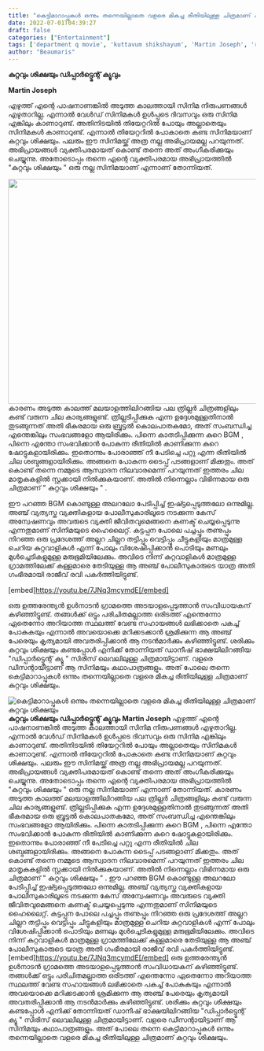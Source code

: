 ```yaml
---
title: "കെട്ടിമാറാപ്പുകൾ ഒന്നും തന്നെയില്ലാതെ വളരെ മികച്ച രീതിയിലുള്ള ചിത്രമാണ് കുറ്റവും ശിക്ഷയും"
date: 2022-07-01T04:39:27
draft: false
categories: ["Entertainment"]
tags: ['department q movie', 'kuttavum shikshayum', 'Martin Joseph', 'rajeev ravi']
author: "Beaumaris"
---
```


<strong>കുറ്റവും ശിക്ഷയും ഡിപ്പാർട്ട്മെന്റ് ക്യൂവും</strong>

<strong>Martin Joseph</strong>

എഴുത്ത് എന്റെ പാഷനാണങ്കിൽ അടുത്ത കാലത്തായി സിനിമ നിരുപണങ്ങൾ എഴുതാറില്ല. എന്നാൽ വേൾഡ് സിനിമകൾ ഉൾപ്പടെ ദിവസവും ഒരു സിനിമ എങ്കിലും കാണാറുണ്ട്. അതിനിടയിൽ തിയേറ്ററിൽ പോയും അല്ലാതെയും സിനിമകൾ കാണാറുണ്ട്. എന്നാൽ തിയേറ്ററിൽ പോകാതെ കണ്ട സിനിമയാണ് കുറ്റവും ശിക്ഷയും. പലരും ഈ സിനിമയ്ക്ക് അത്ര നല്ല അഭിപ്രായമല്ല പറയുന്നത്. അഭിപ്രായങ്ങൾ വ്യക്തിപരമായത് കൊണ്ട് തന്നെ അത് അംഗീകരിക്കുയും ചെയ്യുന്നു. അതോടൊപ്പം തന്നെ എന്റെ വ്യക്തിപരമായ അഭിപ്രായത്തിൽ "കുറ്റവും ശിക്ഷയും " ഒരു നല്ല സിനിമയാണ് എന്നാണ് തോന്നിയത്.

<img class="wp-image-341361 aligncenter" src="https://cdn.boolokam.com/articles/2022/07/r22r2r.jpg" alt="" width="783" height="457" />കാരണം അടുത്ത കാലത്ത് മലയാളത്തിലിറങ്ങിയ പല ത്രില്ലർ ചിത്രങ്ങളിലും കണ്ട് വരുന്ന ചില കാര്യങ്ങളുണ്ട്. ത്രില്ലടിപ്പിക്കുക എന്ന ഉദ്ദേശമുള്ളതിനാൽ തുടങ്ങുന്നത് അതി ഭീകരമായ ഒരു ബ്രൂട്ടൽ കൊലപാതകമോ, അത് സംബന്ധിച്ച എന്തെങ്കിലും സംഭവങ്ങളോ ആയിരിക്കും. പിന്നെ കാതടിപ്പിക്കുന്ന കുറെ BGM , പിന്നെ എന്തോ സംഭവിക്കാൻ പോകുന്ന രീതിയിൽ കാണിക്കുന്ന കുറെ ഷോട്ടുകളായിരിക്കും. ഇതൊന്നും പോരാഞ്ഞ് നീ പേടിച്ചെ പറ്റു എന്ന രീതിയിൽ ചില ശബ്ദങ്ങളായിരിക്കും. അങ്ങനെ പോകുന്ന ടൈപ്പ് പടങ്ങളാണ് മിക്കതും. അത് കൊണ്ട് തന്നെ നമ്മുടെ ആസ്വാദന നിലവാരമെന്ന് പറയുന്നത് ഇത്തരം ചില മാതൃകകളിൽ സ്റ്റക്കായി നിൽക്കുകയാണ്. അതിൽ നിന്നെല്ലാം വിഭിന്നമായ ഒരു ചിത്രമാണ് " കുറ്റവും ശിക്ഷയും " .

ഈ പറഞ്ഞ BGM കൊണ്ടുള്ള അലറലോ പേടിപ്പിച്ച് ഇഷ്ട്ടപ്പെടുത്തലോ ഒന്നുമില്ല. അഞ്ച് വ്യത്യസ്ത വ്യക്തികളായ പോലീസുകാരിലൂടെ നടക്കുന്ന കേസ് അന്വേഷണവും അവരുടെ വ്യക്തി ജീവിതവുമെങ്ങനെ കണക്ട് ചെയ്യപ്പെടുന്നു എന്നതുമാണ് സിനിമയുടെ ഹൈലൈറ്റ്. കട്ടപ്പന പോലെ പച്ചപ്പും തണുപ്പും നിറഞ്ഞ ഒരു പ്രദേശത്ത് അല്ലറ ചില്ലറ തട്ടിപ്പും വെട്ടിപ്പും ചീട്ടുകളിയും മാത്രമുള്ള ചെറിയ കുറ്റവാളികൾ എന്ന് പോലും വിശേഷിപ്പിക്കാൻ പൊടിയും മണലും മുൾച്ചെടികളുമുള്ള മരുഭൂമിയിലേക്കും. അവിടെ നിന്ന് കുറ്റവാളികൾ മാത്രമുള്ള ഗ്രാമത്തിലേക്ക് കള്ളമാരെ തേടിയുള്ള ആ അഞ്ച് പോലീസുകാരുടെ യാത്ര അതി ഗംഭീരമായി രാജീവ് രവി പകർത്തിയിട്ടുണ്ട്.

[embed]https://youtu.be/7JNq3mcymdE[/embed]

ഒരു ഉത്തരേന്ത്യൻ ഉൾനാടൻ ഗ്രാമത്തെ അടയാളപ്പെടുത്താൻ സംവിധായകന് കഴിഞ്ഞിട്ടുണ്ട്. തങ്ങൾക്ക് ഒട്ടും പരിചിതമല്ലാത്ത ഒരിടത്ത് എന്തെന്നോ ഏതെന്നോ അറിയാത്ത സ്ഥലത്ത് വേണ്ട സഹായങ്ങൾ ലഭിക്കാതെ പകച്ച് പോകുകയും എന്നാൽ അവയൊക്കെ മറിക്കടക്കാൻ ശ്രമിക്കുന്ന ആ അഞ്ച് പേരെയും കൃത്യമായി അവതരിപ്പിക്കാൻ ആ നടൻമാർക്കും കഴിഞ്ഞിട്ടുണ്ട്. ശരിക്കും കുറ്റവും ശിക്ഷയും കണ്ടപ്പോൾ എനിക്ക് തോന്നിയത് ഡാനീഷ് ഭാക്ഷയിലിറങ്ങിയ "ഡിപ്പാർട്ട്മെന്റ് ക്യൂ " സിരിസ് ലെവലിലുള്ള ചിത്രമായിട്ടാണ്. വളരെ ഡീസന്റായിട്ടാണ് ആ സിനിമയും കഥാപാത്രങ്ങളും. അത് പോലെ തന്നെ കെട്ടിമാറാപ്പുകൾ ഒന്നും തന്നെയില്ലാതെ വളരെ മികച്ച രീതിയിലുള്ള ചിത്രമാണ് കുറ്റവും ശിക്ഷയും.


![കെട്ടിമാറാപ്പുകൾ ഒന്നും തന്നെയില്ലാതെ വളരെ മികച്ച രീതിയിലുള്ള ചിത്രമാണ് കുറ്റവും ശിക്ഷയും](https://cdn.boolokam.com/articles/2022/07/r22r2r.jpg)**കുറ്റവും ശിക്ഷയും ഡിപ്പാർട്ട്മെന്റ് ക്യൂവും** **Martin Joseph** എഴുത്ത് എന്റെ പാഷനാണങ്കിൽ അടുത്ത കാലത്തായി സിനിമ നിരുപണങ്ങൾ എഴുതാറില്ല. എന്നാൽ വേൾഡ് സിനിമകൾ ഉൾപ്പടെ ദിവസവും ഒരു സിനിമ എങ്കിലും കാണാറുണ്ട്. അതിനിടയിൽ തിയേറ്ററിൽ പോയും അല്ലാതെയും സിനിമകൾ കാണാറുണ്ട്. എന്നാൽ തിയേറ്ററിൽ പോകാതെ കണ്ട സിനിമയാണ് കുറ്റവും ശിക്ഷയും. പലരും ഈ സിനിമയ്ക്ക് അത്ര നല്ല അഭിപ്രായമല്ല പറയുന്നത്. അഭിപ്രായങ്ങൾ വ്യക്തിപരമായത് കൊണ്ട് തന്നെ അത് അംഗീകരിക്കുയും ചെയ്യുന്നു. അതോടൊപ്പം തന്നെ എന്റെ വ്യക്തിപരമായ അഭിപ്രായത്തിൽ "കുറ്റവും ശിക്ഷയും " ഒരു നല്ല സിനിമയാണ് എന്നാണ് തോന്നിയത്. കാരണം അടുത്ത കാലത്ത് മലയാളത്തിലിറങ്ങിയ പല ത്രില്ലർ ചിത്രങ്ങളിലും കണ്ട് വരുന്ന ചില കാര്യങ്ങളുണ്ട്. ത്രില്ലടിപ്പിക്കുക എന്ന ഉദ്ദേശമുള്ളതിനാൽ തുടങ്ങുന്നത് അതി ഭീകരമായ ഒരു ബ്രൂട്ടൽ കൊലപാതകമോ, അത് സംബന്ധിച്ച എന്തെങ്കിലും സംഭവങ്ങളോ ആയിരിക്കും. പിന്നെ കാതടിപ്പിക്കുന്ന കുറെ BGM , പിന്നെ എന്തോ സംഭവിക്കാൻ പോകുന്ന രീതിയിൽ കാണിക്കുന്ന കുറെ ഷോട്ടുകളായിരിക്കും. ഇതൊന്നും പോരാഞ്ഞ് നീ പേടിച്ചെ പറ്റു എന്ന രീതിയിൽ ചില ശബ്ദങ്ങളായിരിക്കും. അങ്ങനെ പോകുന്ന ടൈപ്പ് പടങ്ങളാണ് മിക്കതും. അത് കൊണ്ട് തന്നെ നമ്മുടെ ആസ്വാദന നിലവാരമെന്ന് പറയുന്നത് ഇത്തരം ചില മാതൃകകളിൽ സ്റ്റക്കായി നിൽക്കുകയാണ്. അതിൽ നിന്നെല്ലാം വിഭിന്നമായ ഒരു ചിത്രമാണ് " കുറ്റവും ശിക്ഷയും " . ഈ പറഞ്ഞ BGM കൊണ്ടുള്ള അലറലോ പേടിപ്പിച്ച് ഇഷ്ട്ടപ്പെടുത്തലോ ഒന്നുമില്ല. അഞ്ച് വ്യത്യസ്ത വ്യക്തികളായ പോലീസുകാരിലൂടെ നടക്കുന്ന കേസ് അന്വേഷണവും അവരുടെ വ്യക്തി ജീവിതവുമെങ്ങനെ കണക്ട് ചെയ്യപ്പെടുന്നു എന്നതുമാണ് സിനിമയുടെ ഹൈലൈറ്റ്. കട്ടപ്പന പോലെ പച്ചപ്പും തണുപ്പും നിറഞ്ഞ ഒരു പ്രദേശത്ത് അല്ലറ ചില്ലറ തട്ടിപ്പും വെട്ടിപ്പും ചീട്ടുകളിയും മാത്രമുള്ള ചെറിയ കുറ്റവാളികൾ എന്ന് പോലും വിശേഷിപ്പിക്കാൻ പൊടിയും മണലും മുൾച്ചെടികളുമുള്ള മരുഭൂമിയിലേക്കും. അവിടെ നിന്ന് കുറ്റവാളികൾ മാത്രമുള്ള ഗ്രാമത്തിലേക്ക് കള്ളമാരെ തേടിയുള്ള ആ അഞ്ച് പോലീസുകാരുടെ യാത്ര അതി ഗംഭീരമായി രാജീവ് രവി പകർത്തിയിട്ടുണ്ട്. [embed]https://youtu.be/7JNq3mcymdE[/embed] ഒരു ഉത്തരേന്ത്യൻ ഉൾനാടൻ ഗ്രാമത്തെ അടയാളപ്പെടുത്താൻ സംവിധായകന് കഴിഞ്ഞിട്ടുണ്ട്. തങ്ങൾക്ക് ഒട്ടും പരിചിതമല്ലാത്ത ഒരിടത്ത് എന്തെന്നോ ഏതെന്നോ അറിയാത്ത സ്ഥലത്ത് വേണ്ട സഹായങ്ങൾ ലഭിക്കാതെ പകച്ച് പോകുകയും എന്നാൽ അവയൊക്കെ മറിക്കടക്കാൻ ശ്രമിക്കുന്ന ആ അഞ്ച് പേരെയും കൃത്യമായി അവതരിപ്പിക്കാൻ ആ നടൻമാർക്കും കഴിഞ്ഞിട്ടുണ്ട്. ശരിക്കും കുറ്റവും ശിക്ഷയും കണ്ടപ്പോൾ എനിക്ക് തോന്നിയത് ഡാനീഷ് ഭാക്ഷയിലിറങ്ങിയ "ഡിപ്പാർട്ട്മെന്റ് ക്യൂ " സിരിസ് ലെവലിലുള്ള ചിത്രമായിട്ടാണ്. വളരെ ഡീസന്റായിട്ടാണ് ആ സിനിമയും കഥാപാത്രങ്ങളും. അത് പോലെ തന്നെ കെട്ടിമാറാപ്പുകൾ ഒന്നും തന്നെയില്ലാതെ വളരെ മികച്ച രീതിയിലുള്ള ചിത്രമാണ് കുറ്റവും ശിക്ഷയും.
